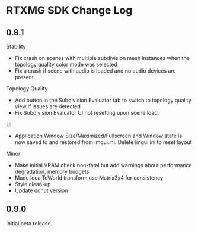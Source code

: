 # RTXMG SDK Change Log

## 0.9.1

Stability
* Fix crash on scenes with multiple subdivision mesh instances when the topology quality color mode was selected
* Fix a crash if scene with audio is loaded and no audio devices are present.

Topology Quality
* Add button in the Subdivision Evaluator tab to switch to topology quality view if issues are detected
* Fix Subdivision Evaluator UI not resetting upon scene load.

UI
* Application Window Size/Maximized/Fullscreen and Window state is now saved to and restored from imgui.ini. Delete imgui.ini to reset layout

Minor
* Make initial VRAM check non-fatal but add warnings about performance degradation, memory budgets.
* Made localToWorld transform use Matrix3x4 for consistency
* Style clean-up
* Update donut version

## 0.9.0

Initial beta release.
